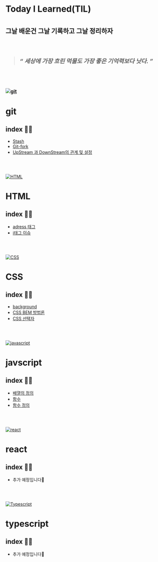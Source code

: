 <h1>Today I Learned(TIL)<h1>


<h2>그날 배운건 그날 기록하고 그날 정리하자<h3/>
 
 <br/>

  > ### *“ 세상에 가장 흐린 먹물도 가장 좋은 기억력보다 낫다. ”* 

<br/>
  <br />

   [![git](https://skillicons.dev/icons?i=git)](https://skillicons.dev)

 # git
 ## index 💁‍♂️
 - [Stash](https://github.com/suwan98/TIL-Today-I-Learned/blob/main/git/git-stash.md)
 - [Git-fork](./git/fork.md)
 - [UpStream 과 DownStream의 관계 및 설정](./git/upstream-downstream.md)

  
  <br/>
  <br />
  
   [![HTML](https://skillicons.dev/icons?i=html)](https://skillicons.dev)

  # HTML 
  ## index 💁‍♂️
  - [adress 태그](https://github.com/suwan98/TIL-Today-I-Learned/blob/main/html/adress-tag.md)
  - [i태그 이슈](https://github.com/suwan98/TIL-Today-I-Learned/blob/main/html/i-tag-issue.md)

<br />
<br />


[![CSS](https://skillicons.dev/icons?i=css)](https://skillicons.dev)
# CSS 
## index 💁‍♂️
- [background](https://github.com/suwan98/TIL-Today-I-Learned/blob/main/html/i-tag-issue.md)
- [CSS BEM 방법론](https://github.com/suwan98/TIL-Today-I-Learned/blob/main/css/CSS-BEM-Naming.md)
- [CSS 선택자](./css/css-selector.md)



<br />
<br />


[![javascript](https://skillicons.dev/icons?i=js)](https://skillicons.dev)
# javscript
## index 💁‍♂️
- [배열의 정의](https://github.com/suwan98/TIL-Today-I-Learned/blob/main/javascript/array.md)
- [함수](https://github.com/suwan98/TIL-Today-I-Learned/blob/main/javascript/function.md)
- [함수 정의](https://github.com/suwan98/TIL-Today-I-Learned/blob/main/javascript/function-definition.md)

<br />
<br />

[![react](https://skillicons.dev/icons?i=react)](https://skillicons.dev)
# react
## index 💁‍♂️
- 추가 예정입니다🥲

<br />
<br />


[![Typescript](https://skillicons.dev/icons?i=ts)](https://skillicons.dev)
# typescript
## index 💁‍♂️
- 추가 예정입니다🥲
